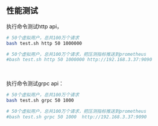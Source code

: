 ## 性能测试

执行命令测试http api，

```bash
# 50个虚拟用户，总共100万个请求
bash test.sh http 50 1000000

# 50个虚拟用户，总共100万个请求，把压测指标推送到prometheus
#bash test.sh http 50 1000000 http://192.168.3.37:9090

```

<br>

执行命令测试grpc api：

```bash
# 50个虚拟用户，总共100万个请求
bash test.sh grpc 50 1000

# 50个虚拟用户，总共100万个请求，把压测指标推送到prometheus
#bash test.sh grpc 50 1000  http://192.168.3.37:9090
```
